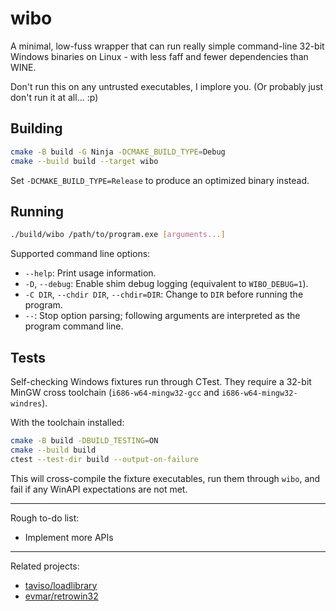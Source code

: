 # wibo

A minimal, low-fuss wrapper that can run really simple command-line 32-bit Windows binaries on Linux - with less faff and fewer dependencies than WINE.

Don't run this on any untrusted executables, I implore you. (Or probably just don't run it at all... :p)

## Building

```sh
cmake -B build -G Ninja -DCMAKE_BUILD_TYPE=Debug
cmake --build build --target wibo
```

Set `-DCMAKE_BUILD_TYPE=Release` to produce an optimized binary instead.

## Running

```sh
./build/wibo /path/to/program.exe [arguments...]
```

Supported command line options:

- `--help`: Print usage information.
- `-D`, `--debug`: Enable shim debug logging (equivalent to `WIBO_DEBUG=1`).
- `-C DIR`, `--chdir DIR`, `--chdir=DIR`: Change to `DIR` before running the program.
- `--`: Stop option parsing; following arguments are interpreted as the program command line.

## Tests

Self-checking Windows fixtures run through CTest. They require a 32-bit MinGW cross toolchain (`i686-w64-mingw32-gcc` and `i686-w64-mingw32-windres`).

With the toolchain installed:

```sh
cmake -B build -DBUILD_TESTING=ON
cmake --build build
ctest --test-dir build --output-on-failure
```

This will cross-compile the fixture executables, run them through `wibo`, and fail if any WinAPI expectations are not met.

---

Rough to-do list:

- Implement more APIs

---

Related projects:
* [taviso/loadlibrary](https://github.com/taviso/loadlibrary)
* [evmar/retrowin32](https://github.com/evmar/retrowin32)
